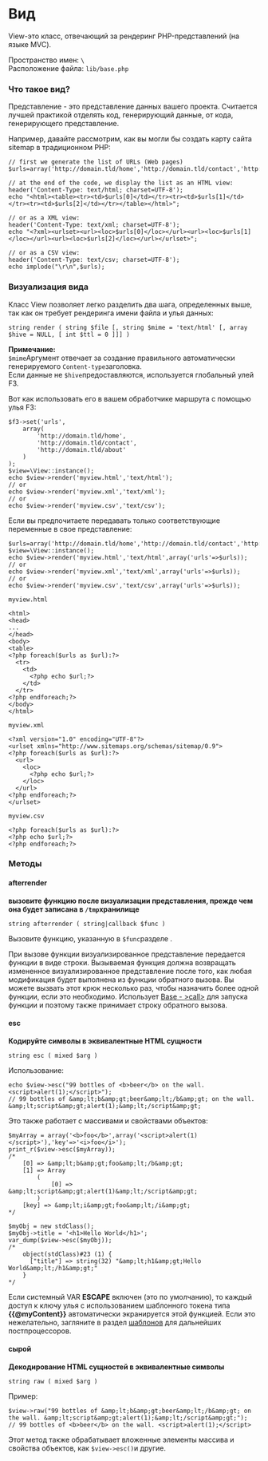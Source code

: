 # Вид

View-это класс, отвечающий за рендеринг PHP-представлений \(на языке MVC\).

Пространство имен: `\`  
Расположение файла: `lib/base.php`

### Что такое вид? <a id="what-is-a-view"></a>

Представление - это представление данных вашего проекта. Считается лучшей практикой отделять код, генерирующий данные, от кода, генерирующего представление.

Например, давайте рассмотрим, как вы могли бы создать карту сайта sitemap в традиционном PHP:

```text
// first we generate the list of URLs (Web pages)
$urls=array('http://domain.tld/home','http://domain.tld/contact','http://domain.tld/about');

// at the end of the code, we display the list as an HTML view:
header('Content-Type: text/html; charset=UTF-8');
echo "<html><table><tr><td>$urls[0]</td></tr><tr><td>$urls[1]</td></tr><tr><td>$urls[2]</td></tr></table></html>";

// or as a XML view:
header('Content-Type: text/xml; charset=UTF-8');
echo "<?xml><urlset><url><loc>$urls[0]</loc></url><url><loc>$urls[1]</loc></url><url><loc>$urls[2]</loc></url></urlset>";

// or as a CSV view:
header('Content-Type: text/csv; charset=UTF-8');
echo implode("\r\n",$urls);
```

### Визуализация вида <a id="render-a-view"></a>

Класс View позволяет легко разделить два шага, определенных выше, так как он требует рендеринга имени файла и улья данных:

```text
string render ( string $file [, string $mime = 'text/html' [, array $hive = NULL, [ int $ttl = 0 ]]] )
```

**Примечание:**  
`$mime`Аргумент отвечает за создание правильного автоматически генерируемого `Content-type`заголовка.  
Если данные не `$hive`предоставляются, используется глобальный улей F3.

Вот как использовать его в вашем обработчике маршрута с помощью улья F3:

```text
$f3->set('urls',
    array(
        'http://domain.tld/home',
        'http://domain.tld/contact',
        'http://domain.tld/about'
    )
);
$view=\View::instance();
echo $view->render('myview.html','text/html');
// or
echo $view->render('myview.xml','text/xml');
// or
echo $view->render('myview.csv','text/csv');
```

Если вы предпочитаете передавать только соответствующие переменные в свое представление:

```text
$urls=array('http://domain.tld/home','http://domain.tld/contact','http://domain.tld/about');
$view=\View::instance();
echo $view->render('myview.html','text/html',array('urls'=>$urls));
// or
echo $view->render('myview.xml','text/xml',array('urls'=>$urls));
// or
echo $view->render('myview.csv','text/csv',array('urls'=>$urls));
```

`myview.html`

```text
<html>
<head>
...
</head>
<body>
<table>
<?php foreach($urls as $url):?>
  <tr>
    <td>
      <?php echo $url;?>
    </td>
  </tr>
<?php endforeach;?>
</body>
</html>
```

`myview.xml`

```text
<?xml version="1.0" encoding="UTF-8"?>
<urlset xmlns="http://www.sitemaps.org/schemas/sitemap/0.9">
<?php foreach($urls as $url):?>
  <url>
    <loc>
      <?php echo $url;?>
    </loc>
  </url>
<?php endforeach;?>
</urlset>
```

`myview.csv`

```text
<?php foreach($urls as $url):?>
<?php echo $url;?>
<?php endforeach;?>
```

### Методы <a id="methods"></a>

#### afterrender <a id="afterrender"></a>

**вызовите функцию после визуализации представления, прежде чем она будет записана в `/tmp`хранилище**

```text
string afterrender ( string|callback $func )
```

Вызовите функцию, указанную в `$func`разделе .

При вызове функции визуализированное представление передается функции в виде строки. Вызываемая функция должна возвращать измененное визуализированное представление после того, как любая модификация будет выполнена из функции обратного вызова. Вы можете вызвать этот крюк несколько раз, чтобы назначить более одной функции, если это необходимо. Использует [Base - &gt;call&gt;](https://z5h64q92x9.net/proxy_u/en-ru.ru/https/fatfreeframework.com/3.7/base#call) для запуска функции и поэтому также принимает строку обратного вызова.

#### esc <a id="esc"></a>

**Кодируйте символы в эквивалентные HTML сущности**

```text
string esc ( mixed $arg )
```

Использование:

```text
echo $view->esc("99 bottles of <b>beer</b> on the wall. <script>alert(1);</script>");
// 99 bottles of &amp;lt;b&amp;gt;beer&amp;lt;/b&amp;gt; on the wall. &amp;lt;script&amp;gt;alert(1);&amp;lt;/script&amp;gt;
```

Это также работает с массивами и свойствами объектов:

```text
$myArray = array('<b>foo</b>',array('<script>alert(1)</script>'),'key'=>'<i>foo</i>');
print_r($view->esc($myArray));
/*
    [0] => &amp;lt;b&amp;gt;foo&amp;lt;/b&amp;gt;
    [1] => Array
        (
            [0] => &amp;lt;script&amp;gt;alert(1)&amp;lt;/script&amp;gt;
        )
    [key] => &amp;lt;i&amp;gt;foo&amp;lt;/i&amp;gt;
*/

$myObj = new stdClass();
$myObj->title = '<h1>Hello World</h1>';
var_dump($view->esc($myObj));
/*
    object(stdClass)#23 (1) {
      ["title"] => string(32) "&amp;lt;h1&amp;gt;Hello World&amp;lt;/h1&amp;gt;"
    }
*/
```

Если системный VAR **ESCAPE** включен \(это по умолчанию\), то каждый доступ к ключу улья с использованием шаблонного токена типа **{{@myContent}}** автоматически экранируется этой функцией. Если это нежелательно, загляните в раздел [шаблонов](https://z5h64q92x9.net/proxy_u/en-ru.ru/https/fatfreeframework.com/3.7/template) для дальнейших постпроцессоров.

#### сырой <a id="raw"></a>

**Декодирование HTML сущностей в эквивалентные символы**

```text
string raw ( mixed $arg )
```

Пример:

```text
$view->raw("99 bottles of &amp;lt;b&amp;gt;beer&amp;lt;/b&amp;gt; on the wall. &amp;lt;script&amp;gt;alert(1);&amp;lt;/script&amp;gt;");
// 99 bottles of <b>beer</b> on the wall. <script>alert(1);</script>
```

Этот метод также обрабатывает вложенные элементы массива и свойства объектов, как `$view->esc()`и другие.

